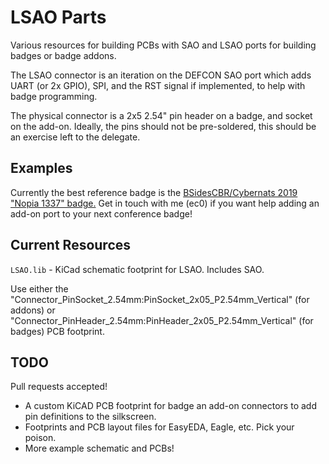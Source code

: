 LSAO Parts
==========

Various resources for building PCBs with SAO and LSAO ports for building badges or badge addons.

The LSAO connector is an iteration on the DEFCON SAO port which adds UART (or 2x GPIO), SPI, and the RST signal if implemented, to help with badge programming.

The physical connector is a 2x5 2.54" pin header on a badge, and socket on the add-on. Ideally, the pins should not be pre-soldered, this should be an exercise left to the delegate.

Examples
--------

Currently the best reference badge is the [BSidesCBR/Cybernats 2019 "Nopia 1337" badge.](https://github.com/BSidesCbr/2019badge)
Get in touch with me (ec0) if you want help adding an add-on port to your next conference badge!

Current Resources
-----------------

`LSAO.lib` - KiCad schematic footprint for LSAO. Includes SAO.

Use either the "Connector_PinSocket_2.54mm:PinSocket_2x05_P2.54mm_Vertical" (for addons) or "Connector_PinHeader_2.54mm:PinHeader_2x05_P2.54mm_Vertical" (for badges) PCB footprint.

TODO
----

Pull requests accepted!

* A custom KiCAD PCB footprint for badge an add-on connectors to add pin definitions to the silkscreen.
* Footprints and PCB layout files for EasyEDA, Eagle, etc. Pick your poison.
* More example schematic and PCBs!
